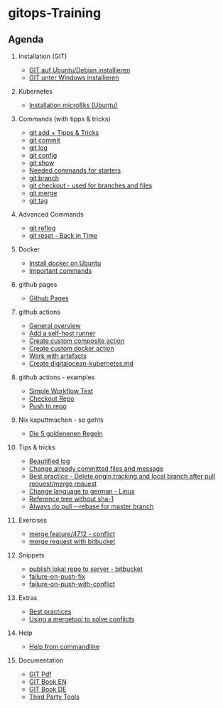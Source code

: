 # gitops-Training  

## Agenda 

  1. Installation (GIT) 
     * [GIT auf Ubuntu/Debian installieren](installation-ubuntu-debian.md)
     * [GIT unter Windows installieren](https://git-scm.com/download/win)
  
  1. Kubernetes 
     * [Installation micro8ks (Ubuntu)](/kubernetes/installation-micro8ks-ubuntu.md)
  
  1. Commands (with tipps & tricks) 
     * [git add + Tipps & Tricks](add.md)
     * [git commit](commit.md)
     * [git log](log.md)
     * [git config](config.md) 
     * [git show](show.md)
     * [Needed commands for starters](started-commands.md)
     * [git branch](branch.md)
     * [git checkout - used for branches and files](checkout.md)
     * [git merge](merge.md)
     * [git tag](tag.md)
   
  1. Advanced Commands 
     * [git reflog](reflog.md) 
     * [git reset - Back in Time](reset.md)   
   
  1. Docker 
     * [Install docker on Ubuntu](/docker/install-ubuntu.md)
     * [Important commands](/docker/wichtigste-befehle.md)  
   
  1. github pages
     * [Github Pages](/github/pages.md) 

  1. github actions 
     * [General overview](/github-actions/general.md)
     * [Add a self-host runner](/github-actions/add-runner.md)
     * [Create custom composite action](/github-actions/create-custom-action-composite.md)
     * [Create custom docker action](/github-actions/create-custom-action-docker.md)
     * [Work with artefacts](/github-actions/work-with-artefacts.md)
     * [Create digitalocean-kubernetes.md](/github-actions/digitalocean-kubernetes.md) 

  1. github actions - examples 
     * [Simple Workflow Test](/github-actions/examples/01-workflow-test.md)
     * [Checkout Repo](/github-actions/examples/02-checkout-repo.md)
     * [Push to repo](/github-actions/examples/03-push-to-repo.md)

  1. Nix kaputtmachen - so gehts
     * [Die 5 goldenenen Regeln](5-goldene-regeln.md) 

  1. Tips & tricks 
     * [Beautified log](beautify-log.md)
     * [Change already committed files and message](commit-amend.md) 
     * [Best practice - Delete origin,tracking and local branch after pull request/merge request](best-practice-delete-branch.md)
     * [Change language to german - Linux](linux-english.md)
     * [Reference tree without sha-1](tree-no-sha.md)
     * [Always do pull --rebase for master branch](master-pull-rebase.md)
  
  1. Exercises 
     * [merge feature/4712 - conflict](merge-conflict.md)
     * [merge request with bitbucket](merge-request.md)
  
  1. Snippets 
     * [publish lokal repo to server - bitbucket](local-public.md)
     * [failure-on-push-fix](failure-push.md)
     * [failure-on-push-with-conflict](failure-push-conflict.md)
     
  1. Extras 
     * [Best practices](bp.md) 
     * [Using a mergetool to solve conflicts](mergetools.md)
  
  1. Help
     * [Help from commandline](help.md)
    
  1. Documentation 
     * [GIT Pdf](http://schulung.t3isp.de/documents/pdfs/git/git-training.pdf) 
     * [GIT Book EN](https://git-scm.com/book/en/v2)
     * [GIT Book DE](https://git-scm.com/book/de/v2)
     * [Third Party Tools](tooling.md)
     
   
